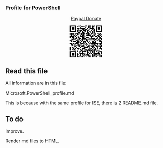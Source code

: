 ### Profile for PowerShell

<div style="text-align: center;">

[Paypal Donate](https://www.paypal.com/donate/?business=5LX8QALBQH58U&no_recurring=0&currency_code=EUR)

</div>

<img style="display: block; margin: auto; width:100px" alt="My PayPal QR code" src="https://github.com/VFD/VFD/blob/main/PayPalMe_QRcode.png">

## Read this file

All information are in this file:

Microsoft.PowerShell_profile.md

This is because with the same profile for ISE, there is 2 README.md file.

## To do

Improve.

Render md files to HTML.
